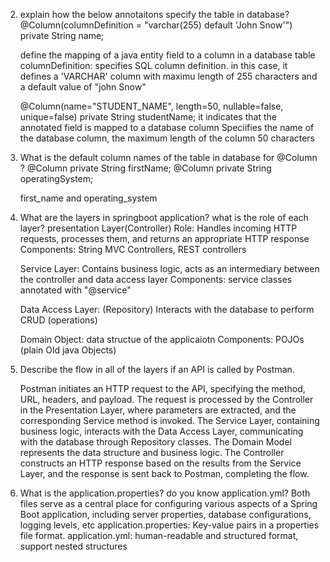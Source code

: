 2. explain how the below annotaitons specify the table in database?
   @Column(columnDefinition = "varchar(255) default 'John Snow'")
   private String name;

   define the mapping of a java entity field to a column in a database table
   columnDefinition: specifies SQL column definition. in this case, it defines a 'VARCHAR' column with 
   maximu length of 255 characters and a default value of "john Snow"

    @Column(name="STUDENT_NAME", length=50, nullable=false, unique=false)
    private String studentName;
    it indicates that the annotated field is mapped to a database column
    Speciifies the name of the database column, the maximum length of the column 50 characters 
    
   
3. What is the default column names of the table in database for  @Column ?
   @Column
   private String firstName;
   @Column
   private String operatingSystem;

   first_name and  operating_system

4. What are the layers in springboot application? what is the role of each layer?
   presentation Layer(Controller)
   Role: Handles incoming HTTP requests, processes them, and returns an appropriate HTTP response
   Components: String MVC Controllers, REST controllers
   
   Service Layer:
   Contains business logic, acts as an intermediary between the controller and data access layer
   Components: service classes annotated with "@service"

   Data Access Layer: (Repository)
   Interacts with the database to perform CRUD (operations) 

   Domain Object:
   data structue of the applicaiotn
   Components: POJOs (plain Old java Objects)

5. Describe the flow in all of the layers if an API is called by Postman.

   Postman initiates an HTTP request to the API, specifying the method, URL, headers, and payload.
   The request is processed by the Controller in the Presentation Layer, where parameters are extracted, and the corresponding Service method is invoked. 
   The Service Layer, containing business logic, interacts with the Data Access Layer, communicating with the database through Repository classes. 
   The Domain Model represents the data structure and business logic.
   The Controller constructs an HTTP response based on the results from the Service Layer, and the response is sent back to Postman, completing the flow.

6. What is the application.properties? do you know application.yml?
   Both files serve as a central place for configuring various aspects of a Spring Boot application, including server properties, 
   database configurations, logging levels, etc
   application.properties: Key-value pairs in a properties file format.
   application.yml:  human-readable and structured format, support nested structures 
